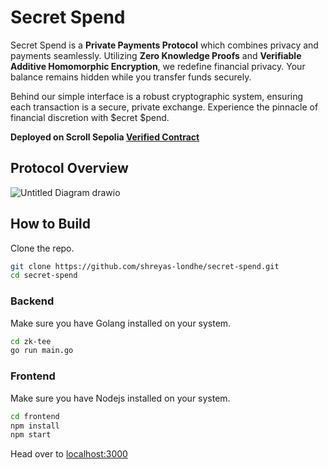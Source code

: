 # Secret Spend

Secret Spend is a **Private Payments Protocol** which combines privacy and payments seamlessly. Utilizing **Zero Knowledge Proofs** and **Verifiable Additive Homomorphic Encryption**, we redefine financial privacy. Your balance remains hidden while you transfer funds securely.

Behind our simple interface is a robust cryptographic system, ensuring each transaction is a secure, private exchange. Experience the pinnacle of financial discretion with $ecret $pend.

**Deployed on Scroll Sepolia
[Verified Contract](https://sepolia.scrollscan.com/address/0x9AB81C32e1D621404b253c7fE0fC9972d1645E69)**

## Protocol Overview
![Untitled Diagram drawio](https://github.com/shreyas-londhe/secret-spend/assets/62744899/daeddbcd-865f-486d-a498-8ee1fd670a9b)

## How to Build

Clone the repo.

```zsh
git clone https://github.com/shreyas-londhe/secret-spend.git
cd secret-spend
```
### Backend 

Make sure you have Golang installed on your system.

```zsh
cd zk-tee
go run main.go
```
### Frontend

Make sure you have Nodejs installed on your system.

```zsh
cd frontend
npm install
npm start
```
Head over to [localhost:3000](https://localhost:3000)





